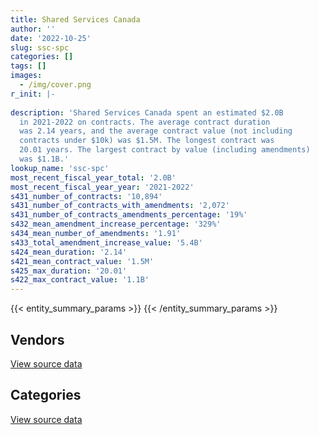 ```yaml
---
title: Shared Services Canada
author: ''
date: '2022-10-25'
slug: ssc-spc
categories: []
tags: []
images:
  - /img/cover.png
r_init: |-
  
description: 'Shared Services Canada spent an estimated $2.0B
  in 2021-2022 on contracts. The average contract duration
  was 2.14 years, and the average contract value (not including
  contracts under $10k) was $1.5M. The longest contract was
  20.01 years. The largest contract by value (including amendments)
  was $1.1B.'
lookup_name: 'ssc-spc'
most_recent_fiscal_year_total: '2.0B'
most_recent_fiscal_year_year: '2021-2022'
s431_number_of_contracts: '10,894'
s431_number_of_contracts_with_amendments: '2,072'
s431_number_of_contracts_amendments_percentage: '19%'
s432_mean_amendment_increase_percentage: '329%'
s434_mean_number_of_amendments: '1.91'
s433_total_amendment_increase_value: '5.4B'
s424_mean_duration: '2.14'
s421_mean_contract_value: '1.5M'
s425_max_duration: '20.01'
s422_max_contract_value: '1.1B'
---
```


<script src="/rmarkdown-libs/htmlwidgets/htmlwidgets.js"></script>
<link href="/rmarkdown-libs/datatables-css/datatables-crosstalk.css" rel="stylesheet" />
<script src="/rmarkdown-libs/datatables-binding/datatables.js"></script>
<script src="/rmarkdown-libs/jquery/jquery-3.6.0.min.js"></script>
<link href="/rmarkdown-libs/dt-core-bootstrap/css/dataTables.bootstrap.min.css" rel="stylesheet" />
<link href="/rmarkdown-libs/dt-core-bootstrap/css/dataTables.bootstrap.extra.css" rel="stylesheet" />
<script src="/rmarkdown-libs/dt-core-bootstrap/js/jquery.dataTables.min.js"></script>
<script src="/rmarkdown-libs/dt-core-bootstrap/js/dataTables.bootstrap.min.js"></script>
<link href="/rmarkdown-libs/crosstalk/css/crosstalk.min.css" rel="stylesheet" />
<script src="/rmarkdown-libs/crosstalk/js/crosstalk.min.js"></script>
<script src="/rmarkdown-libs/htmlwidgets/htmlwidgets.js"></script>
<link href="/rmarkdown-libs/datatables-css/datatables-crosstalk.css" rel="stylesheet" />
<script src="/rmarkdown-libs/datatables-binding/datatables.js"></script>
<script src="/rmarkdown-libs/jquery/jquery-3.6.0.min.js"></script>
<link href="/rmarkdown-libs/dt-core-bootstrap/css/dataTables.bootstrap.min.css" rel="stylesheet" />
<link href="/rmarkdown-libs/dt-core-bootstrap/css/dataTables.bootstrap.extra.css" rel="stylesheet" />
<script src="/rmarkdown-libs/dt-core-bootstrap/js/jquery.dataTables.min.js"></script>
<script src="/rmarkdown-libs/dt-core-bootstrap/js/dataTables.bootstrap.min.js"></script>
<link href="/rmarkdown-libs/crosstalk/css/crosstalk.min.css" rel="stylesheet" />
<script src="/rmarkdown-libs/crosstalk/js/crosstalk.min.js"></script>

{{< entity_summary_params >}}
{{< /entity_summary_params >}}

## Vendors

<div id="htmlwidget-1" style="width:100%;height:auto;" class="datatables html-widget"></div>
<script type="application/json" data-for="htmlwidget-1">{"x":{"style":"bootstrap","filter":"none","vertical":false,"data":[["<a href=\"/vendors/2keys/\">2Keys<\/a>","<a href=\"/vendors/3d_datacomm/\">3D datacomm<\/a>","<a href=\"/vendors/49_solutions/\">49 Solutions<\/a>","<a href=\"/vendors/529040_ontario_and_880382/\">529040 Ontario and 880382<\/a>","<a href=\"/vendors/accenture/\">Accenture<\/a>","<a href=\"/vendors/access_2_networks/\">Access 2 Networks<\/a>","<a href=\"/vendors/action_personnel_of_ottawa_hull/\">Action Personnel of Ottawa Hull<\/a>","<a href=\"/vendors/adga_group/\">ADGA Group<\/a>","<a href=\"/vendors/adobe/\">Adobe<\/a>","<a href=\"/vendors/adrm_technology_consulting/\">ADRM Technology Consulting<\/a>","<a href=\"/vendors/advanced_business_interiors/\">Advanced Business Interiors<\/a>","<a href=\"/vendors/advanced_chippewa_technologies/\">Advanced Chippewa Technologies<\/a>","<a href=\"/vendors/algonquin_college/\">Algonquin College<\/a>","<a href=\"/vendors/allseating/\">Allseating<\/a>","<a href=\"/vendors/altis_human_resources/\">Altis Human Resources<\/a>","<a href=\"/vendors/amazon/\">Amazon<\/a>","<a href=\"/vendors/ams_imaging/\">Ams Imaging<\/a>","<a href=\"/vendors/anixter/\">Anixter<\/a>","<a href=\"/vendors/anthony_macauley_associates/\">Anthony Macauley Associates<\/a>","<a href=\"/vendors/applied_electonics/\">Applied Electonics<\/a>","<a href=\"/vendors/apption/\">Apption<\/a>","<a href=\"/vendors/artemp_personnel_services/\">Artemp Personnel Services<\/a>","<a href=\"/vendors/asokan_business_interiors/\">Asokan Business Interiors<\/a>","<a href=\"/vendors/atlantic_business_interiors/\">Atlantic Business Interiors<\/a>","<a href=\"/vendors/avi_spl/\">Avi Spl<\/a>","<a href=\"/vendors/b_l_associates/\">B L Associates<\/a>","<a href=\"/vendors/bdo_canada/\">BDO Canada<\/a>","<a href=\"/vendors/bell_and_howell_canada/\">Bell and Howell Canada<\/a>","<a href=\"/vendors/bell_canada/\">Bell Canada<\/a>","<a href=\"/vendors/berlitz_canada/\">Berlitz Canada<\/a>","<a href=\"/vendors/beva_global_management/\">Beva Global Management<\/a>","<a href=\"/vendors/black_mcdonald/\">Black McDonald<\/a>","<a href=\"/vendors/blackberry/\">Blackberry<\/a>","<a href=\"/vendors/bmc_software/\">Bmc Software<\/a>","<a href=\"/vendors/bmc_software_canada/\">BMC Software Canada<\/a>","<a href=\"/vendors/bragg_communications/\">Bragg Communications<\/a>","<a href=\"/vendors/brookfield_global_integrated_solutions/\">Brookfield Global Integrated Solutions<\/a>","<a href=\"/vendors/ca/\">CA<\/a>","<a href=\"/vendors/cache_computer_consulting/\">Cache Computer Consulting<\/a>","<a href=\"/vendors/calian/\">Calian<\/a>","<a href=\"/vendors/canadian_corps_of_commissionaires/\">Canadian Corps of Commissionaires<\/a>","<a href=\"/vendors/canon/\">Canon<\/a>","<a href=\"/vendors/carahsoft_technology/\">Carahsoft Technology<\/a>","<a href=\"/vendors/caron_professional_linguistic/\">Caron Professional Linguistic<\/a>","<a href=\"/vendors/cartel_communication_systems/\">Cartel Communication Systems<\/a>","<a href=\"/vendors/cbci_telecom/\">CBCI Telecom<\/a>","<a href=\"/vendors/cdw_canada/\">CDW Canada<\/a>","<a href=\"/vendors/cellebrite/\">Cellebrite<\/a>","<a href=\"/vendors/ceridian/\">Ceridian<\/a>","<a href=\"/vendors/cgi/\">CGI<\/a>","<a href=\"/vendors/channel_management_international/\">Channel Management International<\/a>","<a href=\"/vendors/charron_human_resources/\">Charron Human Resources<\/a>","<a href=\"/vendors/charter_telecom/\">Charter Telecom<\/a>","<a href=\"/vendors/cision_canada/\">Cision Canada<\/a>","<a href=\"/vendors/cistel_technology/\">Cistel Technology<\/a>","<a href=\"/vendors/citrix/\">Citrix<\/a>","<a href=\"/vendors/click_networks/\">Click Networks<\/a>","<a href=\"/vendors/closereach/\">CloseReach<\/a>","<a href=\"/vendors/co_ven/\">Co Ven<\/a>","<a href=\"/vendors/cofomo/\">Cofomo<\/a>","<a href=\"/vendors/cologix/\">Cologix<\/a>","<a href=\"/vendors/combat_networks/\">Combat Networks<\/a>","<a href=\"/vendors/commvault_systems/\">Commvault Systems<\/a>","<a href=\"/vendors/comnet_networks_and_security/\">Comnet Networks and Security<\/a>","<a href=\"/vendors/compucom_canada/\">Compucom Canada<\/a>","<a href=\"/vendors/compugen/\">Compugen<\/a>","<a href=\"/vendors/computer_associates_canada/\">Computer Associates Canada<\/a>","<a href=\"/vendors/conexsys/\">CONEXSYS<\/a>","<a href=\"/vendors/connex_telecommunications/\">Connex Telecommunications<\/a>","<a href=\"/vendors/conversart_consulting/\">Conversart Consulting<\/a>","<a href=\"/vendors/coradix_technology_consulting/\">Coradix Technology Consulting<\/a>","<a href=\"/vendors/cossette_communications/\">Cossette Communications<\/a>","<a href=\"/vendors/csdc_systems/\">CSDC Systems<\/a>","<a href=\"/vendors/cytelligence/\">Cytelligence<\/a>","<a href=\"/vendors/dalhousie_university/\">Dalhousie University<\/a>","<a href=\"/vendors/dalian_enterprises/\">Dalian Enterprises<\/a>","<a href=\"/vendors/dare_human_resources/\">Dare Human Resources<\/a>","<a href=\"/vendors/dasco_storage_solutions/\">Dasco Storage Solutions<\/a>","<a href=\"/vendors/data_centre_intelligence/\">Data Centre Intelligence<\/a>","<a href=\"/vendors/decisive_group/\">Decisive Group<\/a>","<a href=\"/vendors/dell_computer/\">Dell Computer<\/a>","<a href=\"/vendors/deloitte/\">Deloitte<\/a>","<a href=\"/vendors/diligens/\">Diligens<\/a>","<a href=\"/vendors/dls_technology/\">DLS Technology<\/a>","<a href=\"/vendors/dnr_consulting_group/\">DNR Consulting Group<\/a>","<a href=\"/vendors/dolomite_networks/\">Dolomite Networks<\/a>","<a href=\"/vendors/donna_cona/\">Donna Cona<\/a>","<a href=\"/vendors/eagle_professional_resources/\">Eagle Professional Resources<\/a>","<a href=\"/vendors/eclipsys_solutions/\">Eclipsys Solutions<\/a>","<a href=\"/vendors/ecole_de_langues_abce/\">Ecole De Langues Abce<\/a>","<a href=\"/vendors/ecole_de_langues_eagle/\">Ecole De Langues Eagle<\/a>","<a href=\"/vendors/ecole_de_langues_la_cite/\">Ecole De Langues La Cite<\/a>","<a href=\"/vendors/empowered_networks/\">Empowered Networks<\/a>","<a href=\"/vendors/entrust/\">Entrust<\/a>","<a href=\"/vendors/environics_research_group/\">Environics Research Group<\/a>","<a href=\"/vendors/ernst_young/\">Ernst Young<\/a>","<a href=\"/vendors/evaluation_personnel_selection/\">Evaluation Personnel Selection<\/a>","<a href=\"/vendors/excel_human_resources/\">Excel Human Resources<\/a>","<a href=\"/vendors/exit_certified/\">Exit Certified<\/a>","<a href=\"/vendors/fast_forward_french/\">Fast Forward French<\/a>","<a href=\"/vendors/fast_track_staffing/\">Fast Track Staffing<\/a>","<a href=\"/vendors/fca_canada/\">FCA Canada<\/a>","<a href=\"/vendors/felix_technology/\">Felix Technology<\/a>","<a href=\"/vendors/ference_company_consulting/\">Ference Company Consulting<\/a>","<a href=\"/vendors/ford_motor_company/\">Ford Motor Company<\/a>","<a href=\"/vendors/forrester_research/\">Forrester Research<\/a>","<a href=\"/vendors/foxit_software/\">Foxit Software<\/a>","<a href=\"/vendors/gartner/\">Gartner<\/a>","<a href=\"/vendors/general_dynamics/\">General Dynamics<\/a>","<a href=\"/vendors/general_motors/\">General Motors<\/a>","<a href=\"/vendors/genesis_integration/\">Genesis Integration<\/a>","<a href=\"/vendors/glasshouse_systems/\">GlassHouse Systems<\/a>","<a href=\"/vendors/global_knowledge/\">Global Knowledge<\/a>","<a href=\"/vendors/global_upholstery/\">Global Upholstery<\/a>","<a href=\"/vendors/google_canada/\">Google Canada<\/a>","<a href=\"/vendors/goss_gilroy/\">Goss Gilroy<\/a>","<a href=\"/vendors/grand_toy/\">Grand Toy<\/a>","<a href=\"/vendors/graybar_canada/\">Graybar Canada<\/a>","<a href=\"/vendors/graybridge_international_consulting/\">Graybridge International Consulting<\/a>","<a href=\"/vendors/groupe_edgenda/\">Groupe Edgenda<\/a>","<a href=\"/vendors/haworth/\">Haworth<\/a>","<a href=\"/vendors/hewlett_packard/\">Hewlett Packard<\/a>","<a href=\"/vendors/hitachi_data_systems/\">Hitachi Data Systems<\/a>","<a href=\"/vendors/horizant/\">Horizant<\/a>","<a href=\"/vendors/hypertec/\">Hypertec<\/a>","<a href=\"/vendors/i4c_information_technology/\">I4C Information Technology<\/a>","<a href=\"/vendors/ibiska_telecom/\">Ibiska Telecom<\/a>","<a href=\"/vendors/ibm_canada/\">IBM Canada<\/a>","<a href=\"/vendors/iceberg_networks/\">Iceberg Networks<\/a>","<a href=\"/vendors/ifathom/\">iFathom<\/a>","<a href=\"/vendors/info_tech_research_group/\">Info Tech Research Group<\/a>","<a href=\"/vendors/informatica/\">Informatica<\/a>","<a href=\"/vendors/inland_audio_visual/\">Inland Audio Visual<\/a>","<a href=\"/vendors/inmarsat_solutions/\">Inmarsat Solutions<\/a>","<a href=\"/vendors/insa/\">INSA<\/a>","<a href=\"/vendors/insight_software_canada/\">Insight Software Canada<\/a>","<a href=\"/vendors/institute_on_governance/\">Institute On Governance<\/a>","<a href=\"/vendors/integra_networks/\">Integra Networks<\/a>","<a href=\"/vendors/interactive_audio_visual/\">Interactive Audio Visual<\/a>","<a href=\"/vendors/interfax_systems/\">Interfax Systems<\/a>","<a href=\"/vendors/ipss/\">IPSS<\/a>","<a href=\"/vendors/iron_mountain/\">Iron Mountain<\/a>","<a href=\"/vendors/ism_information_systems_management/\">ISM Information Systems Management<\/a>","<a href=\"/vendors/it_net_consultants/\">IT NET Consultants<\/a>","<a href=\"/vendors/itex/\">ITEX<\/a>","<a href=\"/vendors/ivalua/\">Ivalua<\/a>","<a href=\"/vendors/ivan_s_camera/\">Ivan S Camera<\/a>","<a href=\"/vendors/juno_risk_solutions/\">Juno Risk Solutions<\/a>","<a href=\"/vendors/keydata_associates/\">Keydata Associates<\/a>","<a href=\"/vendors/kia_canada/\">Kia Canada<\/a>","<a href=\"/vendors/konica_minolta_business_solutions/\">Konica Minolta Business Solutions<\/a>","<a href=\"/vendors/kpmg/\">KPMG<\/a>","<a href=\"/vendors/kyndryl_canada/\">Kyndryl Canada<\/a>","<a href=\"/vendors/language_research_development_group/\">Language Research Development Group<\/a>","<a href=\"/vendors/lannick_contract_solutions/\">Lannick Contract Solutions<\/a>","<a href=\"/vendors/laurentian_technologies/\">Laurentian Technologies<\/a>","<a href=\"/vendors/lean_agility/\">Lean Agility<\/a>","<a href=\"/vendors/linovati/\">Linovati<\/a>","<a href=\"/vendors/lumina_it/\">Lumina IT<\/a>","<a href=\"/vendors/magnet_forensics/\">Magnet Forensics<\/a>","<a href=\"/vendors/maplesoft_consulting/\">Maplesoft Consulting<\/a>","<a href=\"/vendors/markido/\">Markido<\/a>","<a href=\"/vendors/maxsys_staffing_and_consulting/\">Maxsys Staffing and Consulting<\/a>","<a href=\"/vendors/mcafee_international/\">McAfee International<\/a>","<a href=\"/vendors/mdos_consulting/\">MDOS Consulting<\/a>","<a href=\"/vendors/media_q/\">Media Q<\/a>","<a href=\"/vendors/messa_computing/\">Messa Computing<\/a>","<a href=\"/vendors/metocean_telematics/\">Metocean Telematics<\/a>","<a href=\"/vendors/mgis/\">MGIS<\/a>","<a href=\"/vendors/michael_wager_consulting/\">Michael Wager Consulting<\/a>","<a href=\"/vendors/microsoft_canada/\">Microsoft Canada<\/a>","<a href=\"/vendors/mindwire_systems/\">Mindwire Systems<\/a>","<a href=\"/vendors/mishkumi_technologies/\">Mishkumi Technologies<\/a>","<a href=\"/vendors/mnp/\">MNP<\/a>","<a href=\"/vendors/modis_canada/\">Modis Canada<\/a>","<a href=\"/vendors/moore_canada/\">Moore Canada<\/a>","<a href=\"/vendors/mts_allstream/\">MTS Allstream<\/a>","<a href=\"/vendors/multishred/\">Multishred<\/a>","<a href=\"/vendors/nattiq/\">NATTIQ<\/a>","<a href=\"/vendors/nav_canada/\">NAV Canada<\/a>","<a href=\"/vendors/navpoint_consulting_group/\">Navpoint Consulting Group<\/a>","<a href=\"/vendors/newfound_recruiting/\">Newfound Recruiting<\/a>","<a href=\"/vendors/nisha_techonologies/\">Nisha Techonologies<\/a>","<a href=\"/vendors/nissan_canada/\">Nissan Canada<\/a>","<a href=\"/vendors/nitam_solutions/\">Nitam Solutions<\/a>","<a href=\"/vendors/nortac_defence/\">NORTAC Defence<\/a>","<a href=\"/vendors/northern_micro/\">Northern Micro<\/a>","<a href=\"/vendors/northwestel/\">Northwestel<\/a>","<a href=\"/vendors/nova_networks/\">Nova Networks<\/a>","<a href=\"/vendors/novipro/\">Novipro<\/a>","<a href=\"/vendors/onx_enterprise_solutions/\">OnX Enterprise Solutions<\/a>","<a href=\"/vendors/open_storage_solutions/\">Open Storage Solutions<\/a>","<a href=\"/vendors/openframe_technologies/\">OpenFrame Technologies<\/a>","<a href=\"/vendors/opentext/\">OpenText<\/a>","<a href=\"/vendors/oproma/\">Oproma<\/a>","<a href=\"/vendors/optiv_canada_federal/\">Optiv Canada Federal<\/a>","<a href=\"/vendors/oracle_canada/\">Oracle Canada<\/a>","<a href=\"/vendors/orangutech/\">Orangutech<\/a>","<a href=\"/vendors/orbis_risk_consulting/\">Orbis Risk Consulting<\/a>","<a href=\"/vendors/ottawa_business_interiors/\">Ottawa Business Interiors<\/a>","<a href=\"/vendors/phaselock_systems_international/\">Phaselock Systems International<\/a>","<a href=\"/vendors/phoenix_strategic_perspectives/\">Phoenix Strategic Perspectives<\/a>","<a href=\"/vendors/pitney_bowes/\">Pitney Bowes<\/a>","<a href=\"/vendors/pleiad_canada/\">Pleiad Canada<\/a>","<a href=\"/vendors/portage_personnel/\">Portage Personnel<\/a>","<a href=\"/vendors/postmedia_network/\">Postmedia Network<\/a>","<a href=\"/vendors/pragmatic_conferencing/\">Pragmatic Conferencing<\/a>","<a href=\"/vendors/pricewaterhouse_coopers/\">Pricewaterhouse Coopers<\/a>","<a href=\"/vendors/printers_plus/\">Printers Plus<\/a>","<a href=\"/vendors/promaxis/\">Promaxis<\/a>","<a href=\"/vendors/prosci_canada/\">Prosci Canada<\/a>","<a href=\"/vendors/protak_consulting_group/\">Protak Consulting Group<\/a>","<a href=\"/vendors/purelogic/\">PureLogic<\/a>","<a href=\"/vendors/purespirit_solutions/\">PureSpirIT Solutions<\/a>","<a href=\"/vendors/qmr/\">QMR<\/a>","<a href=\"/vendors/quadbridge/\">Quadbridge<\/a>","<a href=\"/vendors/quantum_management_services/\">Quantum Management Services<\/a>","<a href=\"/vendors/r_e_gilmore_investments/\">R E Gilmore Investments<\/a>","<a href=\"/vendors/r2i/\">R2I<\/a>","<a href=\"/vendors/radware/\">Radware<\/a>","<a href=\"/vendors/randstad/\">Randstad<\/a>","<a href=\"/vendors/raymond_chabot_grant_thornton/\">Raymond Chabot Grant Thornton<\/a>","<a href=\"/vendors/rhea/\">RHEA<\/a>","<a href=\"/vendors/ricoh/\">Ricoh<\/a>","<a href=\"/vendors/rms_software/\">Rms Software<\/a>","<a href=\"/vendors/rogers/\">Rogers<\/a>","<a href=\"/vendors/salesforce_canada/\">Salesforce Canada<\/a>","<a href=\"/vendors/samson_associes/\">Samson Associes<\/a>","<a href=\"/vendors/sap/\">SAP<\/a>","<a href=\"/vendors/sas_institute/\">SAS Institute<\/a>","<a href=\"/vendors/sasktel/\">SaskTel<\/a>","<a href=\"/vendors/securekey_technologies/\">SecureKey Technologies<\/a>","<a href=\"/vendors/sensus_communication_solutions/\">Sensus Communication Solutions<\/a>","<a href=\"/vendors/shaw_cable/\">Shaw Cable<\/a>","<a href=\"/vendors/shi_canada/\">SHI Canada<\/a>","<a href=\"/vendors/si_systems/\">SI Systems<\/a>","<a href=\"/vendors/sierra_systems_group/\">Sierra Systems Group<\/a>","<a href=\"/vendors/simplex_grinnell/\">Simplex Grinnell<\/a>","<a href=\"/vendors/softchoice/\">Softchoice<\/a>","<a href=\"/vendors/software_engineering_of_america/\">Software Engineering of America<\/a>","<a href=\"/vendors/solace/\">Solace<\/a>","<a href=\"/vendors/solana_networks/\">Solana Networks<\/a>","<a href=\"/vendors/spearhead_management_canada/\">Spearhead Management Canada<\/a>","<a href=\"/vendors/sra_staffing_solutions/\">SRA Staffing Solutions<\/a>","<a href=\"/vendors/stoneworks_technologies/\">Stoneworks Technologies<\/a>","<a href=\"/vendors/subaru_canada/\">Subaru Canada<\/a>","<a href=\"/vendors/suse_software_solutions_canada/\">SUSE Software Solutions Canada<\/a>","<a href=\"/vendors/synersolutions_technologies/\">SynerSolutions Technologies<\/a>","<a href=\"/vendors/systematix_solutions/\">Systematix Solutions<\/a>","<a href=\"/vendors/systemscope/\">Systemscope<\/a>","<a href=\"/vendors/tag_hr/\">Tag HR<\/a>","<a href=\"/vendors/tecsis/\">Tecsis<\/a>","<a href=\"/vendors/teel_technologies_canada/\">Teel Technologies Canada<\/a>","<a href=\"/vendors/teknion/\">Teknion<\/a>","<a href=\"/vendors/teksystems_canada/\">TEKsystems Canada<\/a>","<a href=\"/vendors/telecom_computer_services/\">Telecom Computer Services<\/a>","<a href=\"/vendors/telesat/\">Telesat<\/a>","<a href=\"/vendors/telus_canada/\">Telus Canada<\/a>","<a href=\"/vendors/teramach_technologies/\">Teramach Technologies<\/a>","<a href=\"/vendors/tes_contract_services/\">TES Contract Services<\/a>","<a href=\"/vendors/testforce_systems/\">Testforce Systems<\/a>","<a href=\"/vendors/thales/\">Thales<\/a>","<a href=\"/vendors/the_aim_group/\">The AIM Group<\/a>","<a href=\"/vendors/the_it_broker/\">The IT Broker<\/a>","<a href=\"/vendors/the_ktl_group/\">The KTL Group<\/a>","<a href=\"/vendors/the_mathworks/\">The Mathworks<\/a>","<a href=\"/vendors/the_right_door/\">The Right Door<\/a>","<a href=\"/vendors/thinkon/\">ThinkOn<\/a>","<a href=\"/vendors/thomas_schmidt/\">Thomas Schmidt<\/a>","<a href=\"/vendors/tiree/\">Tiree<\/a>","<a href=\"/vendors/titus/\">Titus<\/a>","<a href=\"/vendors/toshiba_canada/\">Toshiba Canada<\/a>","<a href=\"/vendors/totem_offisource/\">Totem Offisource<\/a>","<a href=\"/vendors/toyota/\">Toyota<\/a>","<a href=\"/vendors/tpg_technology_consultants/\">TPG Technology Consultants<\/a>","<a href=\"/vendors/track24_canada/\">Track24 Canada<\/a>","<a href=\"/vendors/trane_canada/\">Trane Canada<\/a>","<a href=\"/vendors/transpolar_technology/\">Transpolar Technology<\/a>","<a href=\"/vendors/trm_technologies/\">TRM Technologies<\/a>","<a href=\"/vendors/tundra_technical_solutions/\">Tundra Technical Solutions<\/a>","<a href=\"/vendors/turtle_island_staffing/\">Turtle Island Staffing<\/a>","<a href=\"/vendors/unisoft_international/\">Unisoft International<\/a>","<a href=\"/vendors/unisys_canada/\">Unisys Canada<\/a>","<a href=\"/vendors/united_rentals/\">United Rentals<\/a>","<a href=\"/vendors/universite_sainte_anne/\">Universite Sainte Anne<\/a>","<a href=\"/vendors/university_of_manitoba/\">University of Manitoba<\/a>","<a href=\"/vendors/university_of_new_brunswick/\">University of New Brunswick<\/a>","<a href=\"/vendors/university_of_ottawa/\">University of Ottawa<\/a>","<a href=\"/vendors/valcom_consulting/\">Valcom Consulting<\/a>","<a href=\"/vendors/veritaaq_technology_house/\">Veritaaq Technology House<\/a>","<a href=\"/vendors/veritas_technologies/\">Veritas Technologies<\/a>","<a href=\"/vendors/versatil_bpi/\">Versatil Bpi<\/a>","<a href=\"/vendors/vmware/\">VMware<\/a>","<a href=\"/vendors/westbury_national_show_systems/\">Westbury National Show Systems<\/a>","<a href=\"/vendors/wills_transfer/\">Wills Transfer<\/a>","<a href=\"/vendors/wolters_kluwer/\">Wolters Kluwer<\/a>","<a href=\"/vendors/workdynamics_technologies/\">WorkDynamics Technologies<\/a>","<a href=\"/vendors/wpp_group_canada_communications/\">WPP Group Canada Communications<\/a>","<a href=\"/vendors/xerox/\">Xerox<\/a>","<a href=\"/vendors/zayo_canada/\">Zayo Canada<\/a>","<a href=\"/vendors/zycom/\">Zycom<\/a>"],[23044841.14,355116.65,null,7720.6,24634,4124009.08,null,13469600.77,749190.01,6656950.96,548802.19,8432736.3,24747,null,346398.36,null,122419.09,83683.81,31012.28,683638.36,null,0,348496.91,12920.25,1296878.65,1500286.03,854691.6,1962773.07,350740205.52,13133,null,null,3370409.13,2122392.86,7394756.31,2234837.59,null,null,49330.03,8877613.69,3765014.53,1152397.93,3472992.85,null,2200.97,6202125.04,4801987.04,974749.79,null,4184275.59,638888.64,null,null,6931.93,97051.49,3631518.71,6910280.37,1060622.32,921015.01,4273825.45,266376.13,10015218.15,2929434.56,null,16846587.28,2502830.18,29535466.72,7057598.99,53462.66,null,1060586.38,85668.2,98659.32,5650000,null,1024995.31,269273,211685.45,70921.21,12042727.09,7151916.73,792736.03,1342859.88,291101.6,5576205.8,604599.13,3612803.27,null,10333990.92,162132.59,null,null,4498636.88,5719818.91,83945.9,null,null,503521.69,23730,119968.8,49268,312094.46,null,null,4379.78,71592.1,null,3297563.3,258186.22,null,277053.49,1410415.46,1176534.07,null,null,null,301688.93,32915.5,null,724917.33,null,10003745.36,3214140.27,35019.49,1423936.45,86046.12,24090548.03,311852781.28,1367746.62,null,56701.42,241565.67,452681.74,22975170.75,14386886.94,61583.58,450.4,1101343.33,25561.26,null,11551663.32,215905.36,null,null,21372497.64,641291.07,60577.58,null,1453533.96,null,3647.34,1375479.55,4655873.68,2024269.81,174777.2,932771.33,null,629921.75,17239.74,330544.79,23355762.34,62402.49,6580.73,1731180.36,1438641.56,null,null,4825009.55,null,556659.09,104395361.52,239464.76,277023.27,226806.6,6611085.94,346902.21,5565472.43,147783.87,15785.52,68433.93,2467458.81,null,6656304.59,703508.93,null,4194194.97,12411161.62,4450446.3,8386.79,null,2405037.5,362620.7,null,8733183.23,null,2091428.75,10433187.24,null,null,null,31262.93,null,47500.51,20556.22,135446.98,79329.46,3720419.69,15090610.73,61119.13,16592.67,75073.81,4778050.27,5688969.64,648516.57,132937.48,null,48865.61,null,null,null,700259.44,168548.09,19873.7,583844.73,null,51189456.92,null,287584.07,371624.38,2033494.91,4296861.13,4403932.33,560200.7,1118179.74,836400.47,9077378.26,142521.25,296186.21,1740850.27,762613.46,null,null,null,null,6316898.53,null,null,null,60345.56,null,17578.85,24995.6,6068.13,152233.35,32784526.87,3395541.7,16193198.67,96061452.71,23101619.46,9889165.37,721127.18,768541.3,1761347.69,181849.78,3422135.45,95900.05,185114.96,null,281808.38,1034357.37,470595.9,314282.16,null,7314.5,19470261.12,2701195.52,null,3967724.1,294988.57,235986.5,null,1243824.76,13118027.17,null,null,5723.79,74212.87,null,435506.63,11478397.97,2588666.2,null,9377601.57,22265.14,408399.3,null,7240.4,27455.99,3455692.47,31243417.15,1618297.19],[37660485.93,121505.38,null,4276982.03,null,1145700.94,null,7574388.27,null,7450274.1,372632.31,3841243.32,37064,null,437523.42,275000,209350.96,187638.92,37400.61,802353.17,165883.24,5873.62,310059.75,null,1039370.7,1504396.41,871268.97,1123046.4,330762080.02,49497.11,21018,23342.33,4760680.47,2913628.01,16996790.66,2241514.85,1523.59,null,51522.47,11971113.44,4004011.34,1202226.48,11516948.55,115594.13,15311.07,6387348.87,10409655.04,1411328.52,null,5471240.97,282537.8,null,9842.62,null,124656.43,3419096.87,13709666.43,881063.64,3178624.99,4287211.9,1218670.82,8851342.72,4005657.67,null,5614412.3,4726042.58,29599560.11,485998.99,1175290.21,141248.17,510815.82,null,43363.16,2739863.01,6293.91,1330352.54,1003605.24,115449.84,1815859.28,16704056.37,7949114.83,1928733.6,1466097.35,515726.9,267068.55,667625.93,3271508.38,6027297.02,6863863.22,340026.83,null,9521.08,4043327.43,2856775.25,null,123121.41,24667.9,551757.67,null,94345.13,83216.73,72406.22,null,null,209711.9,428442.04,1193264.35,6383628.21,405648.36,262680.93,1781998.8,4243985.24,1839580.84,16072,null,null,27572.87,28634.66,30364.24,1355982.51,24998.93,10941417.19,7142662.29,67971.5,385927.59,214237.27,28401829.75,270909512.18,784097.29,36698.45,69230.22,517035.28,171227.93,23038116.42,26728794.12,868632.38,108513.6,367629.76,24841.2,null,10431222.5,65115.69,null,null,11448962.54,1408318.3,48128.48,null,2557660.72,null,9934.24,7627659.32,7713802.58,2030250,262529.24,1709928.28,null,2181049.56,65733.56,441889.17,26780827.77,177157.51,8554.29,null,1670151.4,null,32996,4838228.76,null,569199.81,163210613.4,256677.19,6711.5,78671.8,6585424.52,347852.63,8503112.44,null,61137.55,42607.4,281127.54,null,496440.91,141502.52,16104.76,4205685.92,17340690.21,4452089.29,36622.69,46696.44,5157511.85,302173.29,62091.34,9006044.65,24385.83,5923117.08,11503497.69,107209.75,null,13494.58,88950.3,null,47630.65,null,198668.42,79709.2,3730612.62,15343502.78,22130.39,14366.1,60861.8,10158950.01,576329.97,838266.27,182866.1,69227.68,null,null,745306.73,7709.93,674221.72,98819.97,36858.49,620322.07,null,27148210.79,null,440378.1,3351236.43,1990088.8,4277236.75,4415997.9,226556.28,1121243.24,599040.19,2990156.95,142521.25,349504.23,2612547.68,1050245.42,63353.98,null,76837.74,215218.67,12275358.97,201512.59,6784.29,4932.79,54260.47,24747,29385.16,null,24807.46,176441.8,32745411.72,6088252.31,21351179.71,91119392.17,33117368.98,14852605.66,241211.46,60318.02,1611819.65,898751.9,839635.01,66356.9,120314.46,null,403278.57,1071220.27,540570.62,null,12163.44,7334.54,20516665.21,2708596.06,61938.39,3415995.29,185573.44,236633.04,null,1247232.5,13075422.34,111324.14,29886.15,5739.47,58438.18,33900,436699.8,6733606.56,2595758.44,null,9483211.88,44530.28,114075.37,13560,8728.99,null,3027200.17,30165375.01,1804588.47],[38504560.49,30246.64,481726.17,4143628.29,null,913635.18,48127.72,7525773.2,null,4887101.75,1219755.57,16124226.37,63594.79,null,700417.68,242577.05,49684.19,446892.7,35297.89,95322.61,63732.76,34122.96,189720.08,null,935976.67,2908141.13,868888.46,1481045.71,323766439.16,4098.89,null,null,7240080.99,2470595.28,22307890.51,2240969.74,23823.41,799258.44,null,11772521.29,4010854.7,1053820.14,12146126.11,334179.24,null,1966819.88,8211480.54,1931210,null,5265641.98,830497.86,43368.61,1094997.54,null,45502.36,12574462.83,32252147.28,380205,null,2917634.99,1215341.11,5214957.56,4002921.19,69336.2,12682135.86,7857404.04,29518687,51001.96,2058264.02,50850,209188.54,null,36769.07,null,6276.71,2745424.14,1000863.15,152167.87,932548.31,21708368.37,10173217.64,2723331.27,773468.69,913362.62,712885.04,1624448.37,1926323.55,6200162.5,9272076.78,125197.89,34762.5,8413.97,4093300.76,4723623.47,null,393684.85,39690.41,198981.54,37532.4,236107.89,83840.92,35638.95,null,null,null,100908.74,1787620.68,8320856.94,588189.65,null,33144.33,4617405.8,49191.86,null,26936.3,23461.63,49253.43,null,241249.8,352133.97,null,15023194.03,15154538.25,133724.47,231580.13,213651.93,18568287.59,294072206.44,1005508.59,800.29,111147.35,258517.64,null,22975170.75,40994159.25,245596.11,null,683493.17,5097.96,null,7290314.53,176187.57,null,null,14514137.68,1404470.44,14333.6,null,2550672.57,null,13456,7606818.72,8738676.21,2167019.81,null,2457292.19,33507.74,2062301.8,51270.98,1178844.9,20926663.65,91511.48,33761.26,null,2088850.75,10000,null,7189727.33,null,906789.47,174849006.39,53624.86,null,528891.04,1685465.23,346902.21,7287581.63,null,null,null,null,363297.58,557443.12,null,null,5760544.47,25161542.44,5060503.24,29930.55,309974.63,9272007.54,404035.61,5143.66,11017659.47,369074.09,5009133.35,10173041.69,568205.33,null,null,57135.24,null,19911.17,1928.52,118815.24,59275.6,null,12501432.51,20262.82,25633.64,452905.13,9716747.73,1537263.41,970718.94,211512.67,1196795.41,null,43951.8,3592582.85,2806413.19,619933.3,39324,55866.1,533059.09,null,27096059.78,2218067.1,807061.97,1820411.17,1923009.78,4265550.31,4495880.28,53487.05,1118179.74,353208.95,543483.86,146797.17,348549.3,1568593.94,1264005.95,856451.93,375112.01,null,null,18662457.87,null,2476266.67,64302.45,29079.84,37290,22686.6,null,264390.87,341569.48,23442264.75,7093937.82,25003473.31,84956416.53,46930260.88,9151659.98,191971.33,null,2097261.75,1504578.73,548758.28,74156.99,142171.38,2544.77,281435.95,null,557054.22,null,null,7314.5,15464232.4,null,null,3249720.17,80099.07,51076.53,62868,2599475.64,13039697.15,487943.11,86775.09,null,8848.94,5113.05,218349.9,4807866.62,5167614.79,null,33398312.79,11327.14,523106.1,null,13370.38,null,1898355.33,12290089.52,2229900.91],[39405962.01,95816.2,667250.47,15357835.15,null,842579.64,57784.92,7791287.81,null,2564043.01,316859.92,21000317.39,26666.54,84668.64,609403.43,2506207.73,null,29852.69,36221.23,353964.97,50450.63,null,146461.43,null,1313469.28,7967.51,165226.7,1600962.37,262091384.2,null,null,null,5104655.33,2470595.28,23504969.79,2240969.74,null,34353344.37,null,11072092.33,4346897.87,724660.36,4250028.81,320504.3,null,1150430.66,8199873.51,null,11915767.64,3908047.31,3016784.53,38524.75,5721076.29,null,34289.77,652053.15,36512601.69,609079.56,null,934136.28,1215341.11,5066723.84,4195093.46,585031.84,26711579.39,15480441,null,null,2274152.22,39866.4,299550.9,null,null,null,6276.71,3926282.23,901885.05,80861.69,945782.39,27958733.98,13296351.25,3653449.41,764252.87,1943114.69,606769.19,1760978.1,213555.44,6162362.5,10136483.09,79107.76,null,null,1670015.3,3726586.94,null,741471.91,76252.98,137579.5,144807.79,364229.39,9861.82,130855.82,32506.02,33900,278606.66,230069.75,5577637.18,6634049.18,1841307.93,null,280822.1,5152117.79,null,null,401287.03,null,null,null,256158.56,698223.29,null,14174390.57,6164551.26,141108,296924.7,null,27135453.38,397216467.94,2033707.08,97374.54,491518.8,3154309.17,null,30527752.07,45770813.96,52370.48,null,913224.66,32290.25,19183.13,10425129.48,130484.82,15483522.04,486899.21,14719306.44,680873.95,16331.32,10186.54,2550672.57,81649.45,16476.28,9150594.07,16689222.45,2427375.6,null,2588759.9,62231.51,595635.35,null,1681402.91,18552774.17,224336.89,99256.06,null,2684972.72,null,null,5906768.41,10089.76,732299.39,169437607.56,null,null,612677.21,null,null,6292402.21,null,108757.8,15330.15,null,592480.75,599683.16,null,null,2853597.28,34207450.02,6901950.54,22950.71,90523.52,13085593.42,1127054.23,null,10756373.91,379572.07,2720192.96,15342681.47,1917475.33,4469.9,null,78742.81,13391,null,8184.98,null,59438,null,12514469.79,6572.18,null,178144.5,9520465.49,15095702.02,1197606.71,151116.87,1196795.41,null,null,6998571.04,null,194507.04,null,189577.72,410660.06,49098.5,27511476.42,2999310.09,640701.17,190079.42,1822082.88,4285963.72,1297845.95,27096.32,1118179.74,300062.01,679017.18,null,742265.34,3079683.73,1104306.94,1161348.53,575276.83,null,null,25750839.09,null,2476266.67,64302.45,null,158444.86,16261.72,null,1338581.73,21120.54,31097452.9,7134913.29,22204776.41,79957253.89,61935328.56,15779246.28,191971.33,null,6010777.14,1029181.13,277130.7,null,403640.29,739390.63,71236.44,486899.21,334062.76,null,12327.7,197196,3752293.9,null,null,2853904.09,96266.55,95835.96,null,2599475.64,13039697.15,null,76131.17,null,8848.94,32176.95,null,12997045.82,6015734.14,154756.38,12435478.62,null,8884345.5,129808.75,71674.14,null,1892524.84,11599059.55,2410796.71]],"container":"<table class=\"table table-striped table-hover row-border order-column display\">\n  <thead>\n    <tr>\n      <th>Vendor<\/th>\n      <th>2018-2019<\/th>\n      <th>2019-2020<\/th>\n      <th>2020-2021<\/th>\n      <th>2021-2022<\/th>\n    <\/tr>\n  <\/thead>\n<\/table>","options":{"order":[[4,"desc"]],"pageLength":10,"autoWidth":true,"columnDefs":[{"targets":1,"render":"function(data, type, row, meta) {\n    return type !== 'display' ? data : DTWidget.formatCurrency(data, \"$\", 2, 3, \",\", \".\", true, null);\n  }"},{"targets":2,"render":"function(data, type, row, meta) {\n    return type !== 'display' ? data : DTWidget.formatCurrency(data, \"$\", 2, 3, \",\", \".\", true, null);\n  }"},{"targets":3,"render":"function(data, type, row, meta) {\n    return type !== 'display' ? data : DTWidget.formatCurrency(data, \"$\", 2, 3, \",\", \".\", true, null);\n  }"},{"targets":4,"render":"function(data, type, row, meta) {\n    return type !== 'display' ? data : DTWidget.formatCurrency(data, \"$\", 2, 3, \",\", \".\", true, null);\n  }"},{"width":"16%","targets":[1,2,3,4]},{"className":"dt-right","targets":[1,2,3,4]}],"orderClasses":false}},"evals":["options.columnDefs.0.render","options.columnDefs.1.render","options.columnDefs.2.render","options.columnDefs.3.render"],"jsHooks":[]}</script>
<p class="text-right">
<a href="https://github.com/GoC-Spending/contracts-data/tree/main/data/out/departments/ssc-spc/summary_by_fiscal_year_by_vendor.csv" class="source-data-link btn btn-link">View source data</a>
</p>

## Categories

<div id="htmlwidget-2" style="width:100%;height:auto;" class="datatables html-widget"></div>
<script type="application/json" data-for="htmlwidget-2">{"x":{"style":"bootstrap","filter":"none","vertical":false,"data":[["<a href=\"/categories/other/\">(Other)<\/a>","<a href=\"/categories/facilities_and_construction/\">Facilities and construction<\/a>","<a href=\"/categories/office_management/\">Office management<\/a>","<a href=\"/categories/professional_services/\">Professional services<\/a>","<a href=\"/categories/information_technology/\">Information technology<\/a>","<a href=\"/categories/medical/\">Medical<\/a>","<a href=\"/categories/transportation_and_logistics/\">Transportation and logistics<\/a>","<a href=\"/categories/industrial_products_and_services/\">Industrial products and services<\/a>","<a href=\"/categories/travel/\">Travel<\/a>","<a href=\"/categories/security_and_protection/\">Security and protection<\/a>","<a href=\"/categories/human_capital/\">Human capital<\/a>"],[3978152.64,33924759.47,3405690.37,14424519.27,1599304678.41,null,1645149.46,40209067.61,101149.26,602116.49,4877936.21],[13494.58,33497106.89,2976069.14,28686205.12,1643040638.66,null,1656379.76,41056199.99,null,544433.89,6538031.63],[null,33604576.74,3027272.43,30432697.52,1748469658.67,null,246645.22,40206928.9,null,1906732.82,11783706.03],[87768.11,33716984.04,1171141.58,55566411.03,1927147465.28,10186.54,1605584.85,4575141.01,94664,6493822.15,10622601.12]],"container":"<table class=\"table table-striped table-hover row-border order-column display\">\n  <thead>\n    <tr>\n      <th>Category<\/th>\n      <th>2018-2019<\/th>\n      <th>2019-2020<\/th>\n      <th>2020-2021<\/th>\n      <th>2021-2022<\/th>\n    <\/tr>\n  <\/thead>\n<\/table>","options":{"order":[[4,"desc"]],"dom":"t","pageLength":30,"autoWidth":true,"columnDefs":[{"targets":1,"render":"function(data, type, row, meta) {\n    return type !== 'display' ? data : DTWidget.formatCurrency(data, \"$\", 2, 3, \",\", \".\", true, null);\n  }"},{"targets":2,"render":"function(data, type, row, meta) {\n    return type !== 'display' ? data : DTWidget.formatCurrency(data, \"$\", 2, 3, \",\", \".\", true, null);\n  }"},{"targets":3,"render":"function(data, type, row, meta) {\n    return type !== 'display' ? data : DTWidget.formatCurrency(data, \"$\", 2, 3, \",\", \".\", true, null);\n  }"},{"targets":4,"render":"function(data, type, row, meta) {\n    return type !== 'display' ? data : DTWidget.formatCurrency(data, \"$\", 2, 3, \",\", \".\", true, null);\n  }"},{"width":"16%","targets":[1,2,3,4]},{"className":"dt-right","targets":[1,2,3,4]}],"orderClasses":false,"lengthMenu":[10,25,30,50,100]}},"evals":["options.columnDefs.0.render","options.columnDefs.1.render","options.columnDefs.2.render","options.columnDefs.3.render"],"jsHooks":[]}</script>
<p class="text-right">
<a href="https://github.com/GoC-Spending/contracts-data/tree/main/data/out/departments/ssc-spc/summary_by_fiscal_year_by_category.csv" class="source-data-link btn btn-link">View source data</a>
</p>
